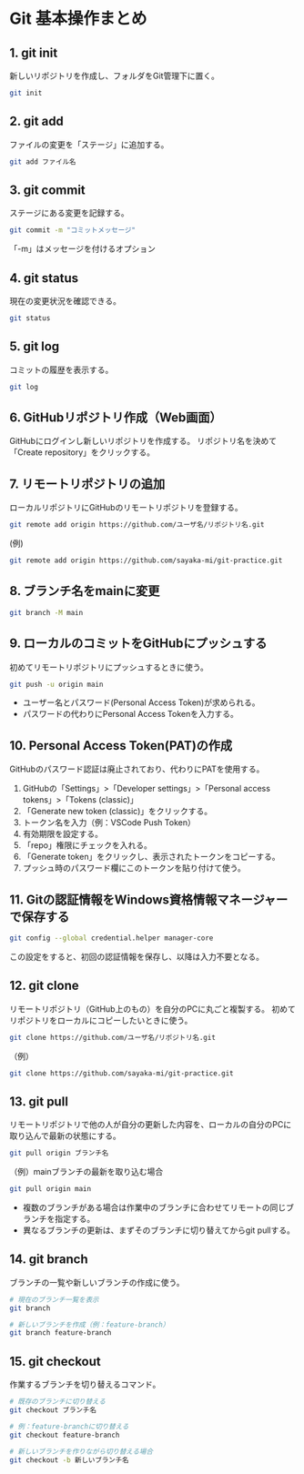 # Git 基本操作まとめ

## 1. git init
新しいリポジトリを作成し、フォルダをGit管理下に置く。
```bash
git init
```

## 2. git add
ファイルの変更を「ステージ」に追加する。
```bash
git add ファイル名
```

## 3. git commit
ステージにある変更を記録する。
```bash
git commit -m "コミットメッセージ"
```
「-m」はメッセージを付けるオプション

## 4. git status
現在の変更状況を確認できる。
```bash
git status
```

## 5. git log
コミットの履歴を表示する。
```bash
git log
```
## 6. GitHubリポジトリ作成（Web画面）
GitHubにログインし新しいリポジトリを作成する。
リポジトリ名を決めて「Create repository」をクリックする。

## 7. リモートリポジトリの追加
ローカルリポジトリにGitHubのリモートリポジトリを登録する。
```bash
git remote add origin https://github.com/ユーザ名/リポジトリ名.git
```
(例)
```bash
git remote add origin https://github.com/sayaka-mi/git-practice.git
```

## 8. ブランチ名をmainに変更
```bash
git branch -M main
```

## 9. ローカルのコミットをGitHubにプッシュする
初めてリモートリポジトリにプッシュするときに使う。
```bash
git push -u origin main
```
- ユーザー名とパスワード(Personal Access Token)が求められる。
- パスワードの代わりにPersonal Access Tokenを入力する。

## 10. Personal Access Token(PAT)の作成
GitHubのパスワード認証は廃止されており、代わりにPATを使用する。
1. GitHubの「Settings」>「Developer settings」>「Personal access tokens」>「Tokens (classic)」
2. 「Generate new token (classic)」をクリックする。
3. トークン名を入力（例：VSCode Push Token）
4. 有効期限を設定する。
5. 「repo」権限にチェックを入れる。
6. 「Generate token」をクリックし、表示されたトークンをコピーする。
7. プッシュ時のパスワード欄にこのトークンを貼り付けて使う。

## 11. Gitの認証情報をWindows資格情報マネージャーで保存する
```bash
git config --global credential.helper manager-core
```
この設定をすると、初回の認証情報を保存し、以降は入力不要となる。

## 12. git clone
リモートリポジトリ（GitHub上のもの）を自分のPCに丸ごと複製する。
初めてリポジトリをローカルにコピーしたいときに使う。
```bash
git clone https://github.com/ユーザ名/リポジトリ名.git
```
（例）
```bash
git clone https://github.com/sayaka-mi/git-practice.git
```

## 13. git pull
リモートリポジトリで他の人が自分の更新した内容を、ローカルの自分のPCに取り込んで最新の状態にする。
```bash
git pull origin ブランチ名
```
（例）mainブランチの最新を取り込む場合
```bash
git pull origin main
```
- 複数のブランチがある場合は作業中のブランチに合わせてリモートの同じブランチを指定する。
- 異なるブランチの更新は、まずそのブランチに切り替えてからgit pullする。

## 14. git branch
ブランチの一覧や新しいブランチの作成に使う。
```bash
# 現在のブランチ一覧を表示
git branch

# 新しいブランチを作成（例：feature-branch）
git branch feature-branch
```

## 15. git checkout
作業するブランチを切り替えるコマンド。
```bash
# 既存のブランチに切り替える
git checkout ブランチ名

# 例：feature-branchに切り替える
git checkout feature-branch

# 新しいブランチを作りながら切り替える場合
git checkout -b 新しいブランチ名
```

